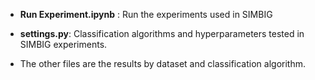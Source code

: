 * **Run Experiment.ipynb** : Run the experiments used in SIMBIG

* **settings.py**: Classification algorithms and hyperparameters tested in SIMBIG experiments.

* The other files are the results by dataset and classification algorithm.
